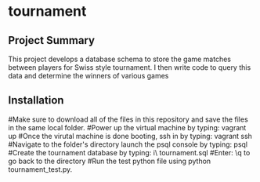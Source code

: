 # tournament

## Project Summary
This project develops a database schema to store the game matches between players for Swiss style tournament. I then write code to query this data and determine the winners of various games

## Installation
#Make sure to download all of the files in this repository and save the files in the same local folder.
#Power up the virtual machine by typing: vagrant up
#Once the virutal machine is done booting, ssh in by typing: vagrant ssh
#Navigate to the folder's directory launch the psql console by typing: psql
#Create the tournament database by typing: i\ tournament.sql
#Enter: \q to go back to the directory
#Run the test python file using python tournament_test.py.
